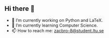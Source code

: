 ## Hi there 👋

<!--
**Zacharias-Brohn/Zacharias-Brohn** is a ✨ _special_ ✨ repository because its `README.md` (this file) appears on your GitHub profile.

Here are some ideas to get you started: -->

- 🔭 I’m currently working on Python and LaTeX.
- 🌱 I’m currently learning Computer Science.
- 📫 How to reach me: zacbro-8@student.ltu.se

